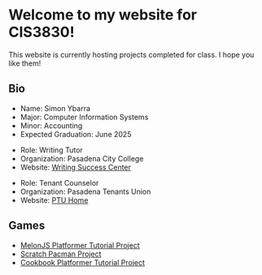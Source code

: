 <html>
<head>
	<meta charset="utf-8">
	<title>Home</title>
	<link rel="stylesheet" href="styles.css">
</head>
<body>
	<h1>Welcome to my website for CIS3830!</h1>
	<p>This website is currently hosting projects completed for class. I hope you like them!</p>
	<section>
		<h2>Bio</h2>
		<ul id="bio">
			<li>Name: Simon Ybarra</li>
			<li>Major: Computer Information Systems</li>
			<li>Minor: Accounting</li>
			<li>Expected Graduation: June 2025</li>
		</ul>
		<ul class="role">
			<li>Role: Writing Tutor</li>
			<li>Organization: Pasadena City College</li>
			<li>Website: <a href="https://www.pasadena.edu/academics/divisions/english-languages-esl/english/writing-center/index.php">Writing Success Center</a></li>
		</ul>
		<ul class="role">
			<li>Role: Tenant Counselor</li>
			<li>Organization: Pasadena Tenants Union</li>
			<li>Website: <a href="https://pasadenatenantsunion.org/en/">PTU Home</a></li>
		</ul>
	</section>
	<section>
		<h2>Games</h2>
		<ul class="gamelist">
			<li><a href="/platformer/index.html">MelonJS Platformer Tutorial Project</a></li>
			<li><a href="https://scratch.mit.edu/projects/1072919068">Scratch Pacman Project</a></li>
			<li><a href="/after_recipe9/index.html">Cookbook Platformer Tutorial Project</a></li>
		</ul>
	</section>
</body>
</html>
